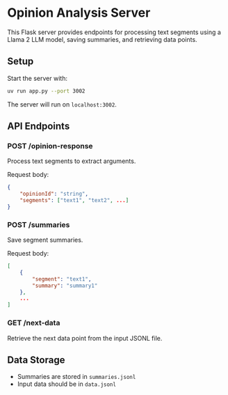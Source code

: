 # Opinion Analysis Server

This Flask server provides endpoints for processing text segments using a Llama 2 LLM model, saving summaries, and retrieving data points.

## Setup


Start the server with:
```bash
uv run app.py --port 3002
```

The server will run on `localhost:3002`.

## API Endpoints

### POST /opinion-response
Process text segments to extract arguments.

Request body:
```json
{
    "opinionId": "string",
    "segments": ["text1", "text2", ...]
}
```

### POST /summaries
Save segment summaries.

Request body:
```json
[
    {
        "segment": "text1",
        "summary": "summary1"
    },
    ...
]
```

### GET /next-data
Retrieve the next data point from the input JSONL file.

## Data Storage

- Summaries are stored in `summaries.jsonl`
- Input data should be in `data.jsonl` 
